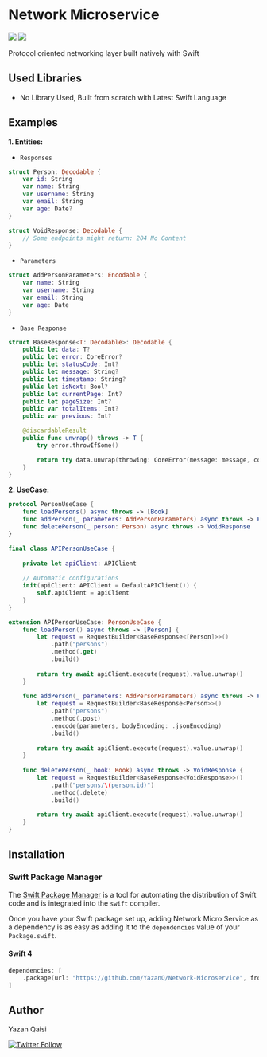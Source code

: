 # Network Microservice 

<p align="justify">
    <img src="https://img.shields.io/badge/Swift-5-orange.svg" />
    <img src="https://img.shields.io/badge/Platforms-iOS%20%7C%20watchOS-blue.svg?style=flat" />
</p>

Protocol oriented networking layer built natively with Swift

## Used Libraries

* No Library Used, Built from scratch with Latest Swift Language

## Examples

**1. Entities:**

* `Responses`

```swift
struct Person: Decodable {
    var id: String
    var name: String
    var username: String
    var email: String
    var age: Date?
}

struct VoidResponse: Decodable {
    // Some endpoints might return: 204 No Content
}
```

* `Parameters`

```swift
struct AddPersonParameters: Encodable {
    var name: String
    var username: String
    var email: String
    var age: Date
}
```

* `Base Response`

```swift
struct BaseResponse<T: Decodable>: Decodable {
    public let data: T?
    public let error: CoreError?
    public let statusCode: Int?
    public let message: String?
    public let timestamp: String?
    public let isNext: Bool?
    public let currentPage: Int?
    public let pageSize: Int?
    public var totalItems: Int?
    public var previous: Int?

    @discardableResult
    public func unwrap() throws -> T {
        try error.throwIfSome()

        return try data.unwrap(throwing: CoreError(message: message, code: statusCode))
    }
}
```

**2. UseCase:**

```swift
protocol PersonUseCase {
    func loadPersons() async throws -> [Book]
    func addPerson(_ parameters: AddPersonParameters) async throws -> Person
    func deletePerson(_ person: Person) async throws -> VoidResponse
}

final class APIPersonUseCase {
    
    private let apiClient: APIClient
    
    // Automatic configurations
    init(apiClient: APIClient = DefaultAPIClient()) {
        self.apiClient = apiClient
    }
}

extension APIPersonUseCase: PersonUseCase {
    func loadPerson() async throws -> [Person] {
        let request = RequestBuilder<BaseResponse<[Person]>>()
            .path("persons")
            .method(.get)
            .build()
        
        return try await apiClient.execute(request).value.unwrap()
    }
    
    func addPerson(_ parameters: AddPersonParameters) async throws -> Person {
        let request = RequestBuilder<BaseResponse<Person>>()
            .path("persons")
            .method(.post)
            .encode(parameters, bodyEncoding: .jsonEncoding)
            .build()
        
        return try await apiClient.execute(request).value.unwrap()
    }
    
    func deletePerson(_ book: Book) async throws -> VoidResponse {
        let request = RequestBuilder<BaseResponse<VoidResponse>>()
            .path("persons/\(person.id)")
            .method(.delete)
            .build()
        
        return try await apiClient.execute(request).value.unwrap()
    }
}
```
## Installation

### Swift Package Manager

The [Swift Package Manager](https://swift.org/package-manager/) is a tool for automating the distribution of Swift code and is integrated into the `swift` compiler.

Once you have your Swift package set up, adding Network Micro Service as a dependency is as easy as adding it to the `dependencies` value of your `Package.swift`.

#### Swift 4

```swift
dependencies: [ 
    .package(url: "https://github.com/YazanQ/Network-Microservice", from: "v1.0.0")
]
```

## Author

Yazan Qaisi

[![Twitter Follow](https://img.shields.io/twitter/follow/yazan_qaisi.svg?label=Yazan%20Qaisi&style=social)](https://twitter.com/yazan_qaisi)
